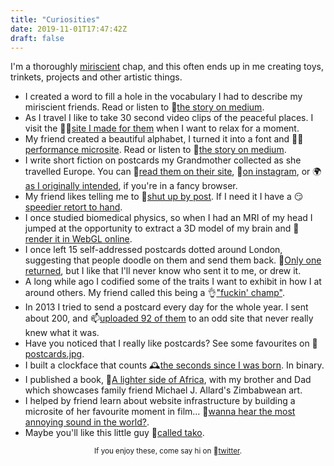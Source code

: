 ```yaml
---
title: "Curiosities"
date: 2019-11-01T17:47:42Z
draft: false
---
```


I'm a thoroughly [miriscient](https://www.miriscient.org) chap, and this often ends up in me creating toys, trinkets, projects and other artistic things.

<style>
small { text-align:center; display:block }
.post-content li { display:none; opacity: 0 }
li.active { display:inherit; opacity: 1; animation: fade 0.5s ease-in-out; }
@keyframes fade {
  0% { display: none; opacity: 0; }
  1% { display: inherit; opacity: 0; }
  100% { display: inherit; opacity: 1; }
}
</style>
<noscript><style>.post-content li { display: inherit; opacity: 1 }</style></noscript>

* I created a word to fill a hole in the vocabulary I had to describe my miriscient friends. Read or listen to 📖[the story on medium](https://medium.com/miriscient/miriscience-5e342ff198f5).
* As I travel I like to take 30 second video clips of the peaceful places. I visit the 🧘‍♂️[site I made for them](http://30s.byjp.me/) when I want to relax for a moment.
* My friend created a beautiful alphabet, I turned it into a font and 👨‍🎤[performance microsite](https://caspian.byjp.me). Read or listen to 📖[the story on medium](https://medium.com/miriscient/the-beauty-of-type-29ab1000e9e4).
* I write short fiction on postcards my Grandmother collected as she travelled Europe. You can 📮[read them on their site](http://lucy.byjp.me/), 📸[on instagram](https://www.instagram.com/explore/tags/postcardsforlucy/), or 🌍[as I originally intended](http://lucy.byjp.me/globe#diving), if you're in a fancy browser.
* My friend likes telling me to 🤫[shut up by post](https://www.instagram.com/p/BqZR3qjAkMC/). If I need it I have a 😏[speedier retort to hand](http://shutupclaire.byjp.me/).
* I once studied biomedical physics, so when I had an MRI of my head I jumped at the opportunity to extract a 3D model of my brain and 🧠[render it in WebGL online](https://brain.byjp.me/).
* I once left 15 self-addressed postcards dotted around London, suggesting that people doodle on them and send them back. 🐪[Only one returned](http://postcarddoodles.byjp.me/), but I like that I'll never know who sent it to me, or drew it.
* A long while ago I codified some of the traits I want to exhibit in how I at around others. My friend called this being a 👌["fuckin' champ"](https://fuckinchamp.byjp.me).
* In 2013 I tried to send a postcard every day for the whole year. I sent about 200, and 📫[uploaded 92 of them](http://postcards.byjp.me/) to an odd site that never really knew what it was.
* Have you noticed that I really like postcards? See some favourites on 📸[postcards.jpg](https://instagram.com/postcards.jpg).
* I built a clockface that counts 🕰[the seconds since I was born](https://tictoc.byjp.me/). In binary.
* I published a book, 📔[A lighter side of Africa](https://www.amazon.co.uk/Lighter-Side-Africa-Paintings-Michael/dp/0993324908/), with my brother and Dad which showcases family friend Michael J. Allard's Zimbabwean art.
* I helped by friend learn about website infrastructure by building a microsite of her favourite moment in film… 🐶[wanna hear the most annoying sound in the world?](https://wannahearthemostannoyingsoundintheworld.byjp.me).
* Maybe you'll like this little guy 🐙[called tako](https://tako.byjp.me).

<small><a id="skip" href="#next" onClick="nextItem()"></a></small>

<small>If you enjoy these, come say hi on 🦚[twitter](https://twitter.com/jphastings).</small>

<script type="text/javascript">
  var skip = document.getElementById('skip');
  skip.innerText = "Next";
  skip.style.display = 'block';

  var cycle;
  function nextItem() {
    clearTimeout(cycle);
    var items = Array.from(document.querySelectorAll(".post-content li:not(.active)"));
    var activeItem = document.querySelector(".post-content li.active");
    var item = items[Math.floor(Math.random()*items.length)];

    if (activeItem !== null)
      activeItem.classList.remove("active");
    item.classList.add("active");
    cycle = setTimeout(nextItem, 20000);
  }
  nextItem();
</script>
